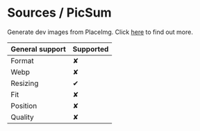 # Sources / PicSum

Generate dev images from PlaceImg. Click [here](https://placeimg.com/) to find out more.

| General support  | Supported |
| ------------- | ------------- |
| Format  | ✘ |
| Webp  | ✘ |
| Resizing  | ✔ |
| Fit  | ✘ |
| Position  | ✘ |
| Quality  | ✘ |